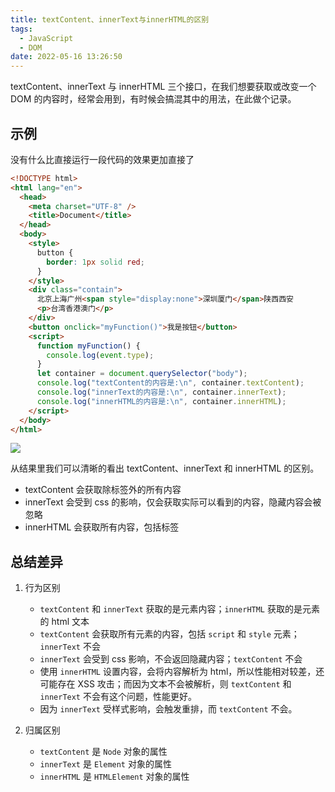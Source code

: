 ```yaml
---
title: textContent、innerText与innerHTML的区别
tags:
  - JavaScript
  - DOM
date: 2022-05-16 13:26:50
---
```


textContent、innerText 与 innerHTML 三个接口，在我们想要获取或改变一个 DOM 的内容时，经常会用到，有时候会搞混其中的用法，在此做个记录。

<!--more-->

## 示例

没有什么比直接运行一段代码的效果更加直接了

```html
<!DOCTYPE html>
<html lang="en">
  <head>
    <meta charset="UTF-8" />
    <title>Document</title>
  </head>
  <body>
    <style>
      button {
        border: 1px solid red;
      }
    </style>
    <div class="contain">
      北京上海广州<span style="display:none">深圳厦门</span>陕西西安
      <p>台湾香港澳门</p>
    </div>
    <button onclick="myFunction()">我是按钮</button>
    <script>
      function myFunction() {
        console.log(event.type);
      }
      let container = document.querySelector("body");
      console.log("textContent的内容是:\n", container.textContent);
      console.log("innerText的内容是:\n", container.innerText);
      console.log("innerHTML的内容是:\n", container.innerHTML);
    </script>
  </body>
</html>
```

![](https://img.iszy.xyz/1652678013076.png)

从结果里我们可以清晰的看出 textContent、innerText 和 innerHTML 的区别。

- textContent 会获取除标签外的所有内容
- innerText 会受到 css 的影响，仅会获取实际可以看到的内容，隐藏内容会被忽略
- innerHTML 会获取所有内容，包括标签

## 总结差异

1. 行为区别

   - `textContent` 和 `innerText` 获取的是元素内容；`innerHTML` 获取的是元素的 html 文本
   - `textContent` 会获取所有元素的内容，包括 `script` 和 `style` 元素；`innerText` 不会
   - `innerText` 会受到 css 影响，不会返回隐藏内容；`textContent` 不会
   - 使用 `innerHTML` 设置内容，会将内容解析为 html，所以性能相对较差，还可能存在 XSS 攻击；而因为文本不会被解析，则 `textContent` 和 `innerText` 不会有这个问题，性能更好。
   - 因为 `innerText` 受样式影响，会触发重排，而 `textContent` 不会。

2. 归属区别

   - `textContent` 是 `Node` 对象的属性
   - `innerText` 是 `Element` 对象的属性
   - `innerHTML` 是 `HTMLElement` 对象的属性
